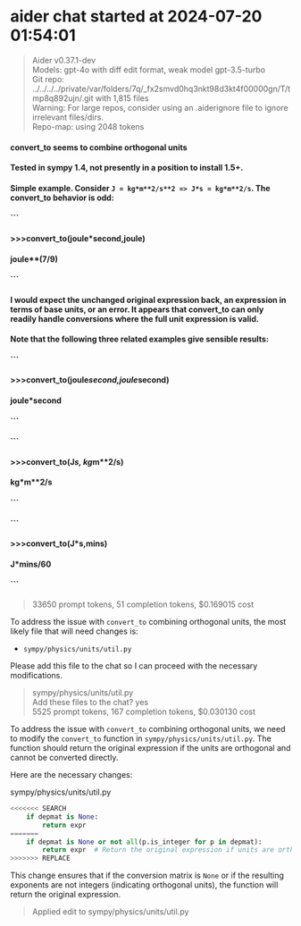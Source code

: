 
# aider chat started at 2024-07-20 01:54:01

> Aider v0.37.1-dev  
> Models: gpt-4o with diff edit format, weak model gpt-3.5-turbo  
> Git repo: ../../../../private/var/folders/7q/_fx2smvd0hq3nkt98d3kt4f00000gn/T/tmp8q892ujn/.git with 1,815 files  
> Warning: For large repos, consider using an .aiderignore file to ignore irrelevant files/dirs.  
> Repo-map: using 2048 tokens  

#### convert_to seems to combine orthogonal units  
#### Tested in sympy 1.4, not presently in a position to install 1.5+.  
#### Simple example. Consider `J = kg*m**2/s**2 => J*s = kg*m**2/s`. The convert_to behavior is odd:  
#### ```  
#### >>>convert_to(joule*second,joule)  
####     joule**(7/9)  
#### ```  
#### I would expect the unchanged original expression back, an expression in terms of base units, or an error. It appears that convert_to can only readily handle conversions where the full unit expression is valid.  
####   
#### Note that the following three related examples give sensible results:  
#### ```  
#### >>>convert_to(joule*second,joule*second)  
####     joule*second  
#### ```  
#### ```  
#### >>>convert_to(J*s, kg*m**2/s)  
####     kg*m**2/s  
#### ```  
#### ```  
#### >>>convert_to(J*s,mins)  
####     J*mins/60  
#### ```  
> 33650 prompt tokens, 51 completion tokens, $0.169015 cost  

To address the issue with `convert_to` combining orthogonal units, the most likely file that will need changes is:

- `sympy/physics/units/util.py`

Please add this file to the chat so I can proceed with the necessary modifications.

> sympy/physics/units/util.py  
> Add these files to the chat? yes  
> 5525 prompt tokens, 167 completion tokens, $0.030130 cost  

To address the issue with `convert_to` combining orthogonal units, we need to modify the `convert_to` function in `sympy/physics/units/util.py`. The function should return the original expression if the units are orthogonal and cannot be converted directly.

Here are the necessary changes:

sympy/physics/units/util.py
```python
<<<<<<< SEARCH
    if depmat is None:
        return expr
=======
    if depmat is None or not all(p.is_integer for p in depmat):
        return expr  # Return the original expression if units are orthogonal or cannot be converted directly
>>>>>>> REPLACE
```

This change ensures that if the conversion matrix is `None` or if the resulting exponents are not integers (indicating orthogonal units), the function will return the original expression.

> Applied edit to sympy/physics/units/util.py  
